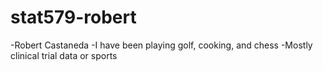 # stat579-robert
-Robert Castaneda
-I have been playing golf, cooking, and chess
-Mostly clinical trial data or sports
